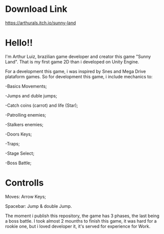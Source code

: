 # Download Link
https://arthurals.itch.io/sunny-land

# Hello!! 
I'm Arthur Luiz, brazilian game developer and creator this game "Sunny Land". That is my first game 2D than i developed on Unity Engine.

For a development this game, i was inspired by Snes and Mega Drive plataform games. So for development this game, i include mechanics to:

-Basics Movements;

-Jumps and duble jumps;

-Catch coins (carrot) and life (Star);

-Patrolling enemies;

-Stalkers enemies;

-Doors Keys;

-Traps;

-Stage Select;

-Boss Battle;

# Controlls
Moves: Arrow Keys;

Spacebar: Jump & double Jump.


The moment i publish this repository, the game has 3 phases, the last being a boss battle. I took almost 2 mounths to finish this game, it was hard for a rookie one, but i loved developer it, it's served for experience for Work.
